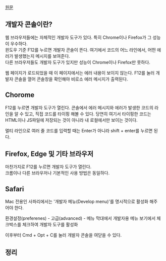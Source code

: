 [원문](https://ko.javascript.info/devtools)

## 개발자 콘솔이란?

웹 브라우저들에는 자체적인 개발자 도구가 있다. 특히 Chrome이나 Firefox가 그 성능이 우수하다.  
윈도우 기준 F12를 누르면 개발자 콘솔이 뜬다. 여기에서 코드의 어느 라인에서, 어떤 에러가 발생했는지 메시지를 보여준다.  
다른 브라우저들도 개발자 도구가 있지만 성능이 Chrome이나 Firefox만 못하다.


웹 페이지가 로드되었을 때 이 페이지에서는 에러 내용이 보이지 않는다. F12를 눌러 개발자 콘솔을 열어 콘솔창을 확인해야 비로소 에러 메시지가 출력된다.

## Chorome

F12를 누르면 개발자 도구가 열린다. 콘솔에서 에러 메시지와 에러가 발생한 코드의 라인을 알 수 있고, 직접 코드를 타이핑 해볼 수 있다. 당연히 여기서 타이핑한 코드는 HTML이나 JS파일에 저장되는 것이 아니라 내 로컬에서만 보이는 것이다.


멀티 라인으로 여러 줄 코드를 입력할 때는 Enter가 아니라 shift + enter를 누르면 된다.

## Firefox, Edge 및 기타 브라우저

마찬가지로 F12를 누르면 개발자 도구가 열린다.  
크롬이나 다른 브라우저나 기본적인 사용 방법은 동일하다.

## Safari

Mac 전용인 사파리에서는 '개발자 메뉴(Develop menu)'를 명시적으로 활성화 해주어야 한다.


환경설정(preferenes) - 고급(advanced) - 메뉴 막대에서 개발자용 메뉴 보기에서 체크박스를 체크하여 개발자 도구를 활성화


이후부터 Cmd + Opt + C를 눌러 개발자 콘솔을 여닫을 수 있다.

## 정리